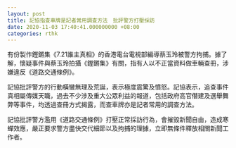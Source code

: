 ```yaml
---
layout: post
title: 記協指查車牌是記者常用調查方法　批評警方打壓採訪
date: 2020-11-03 17:40:41.000000000 +08:00
categories: rthk
---
```


有份製作鏗鏘集《7.21誰主真相》的香港電台電視部編導蔡玉玲被警方拘捕。據了解，懷疑事件與蔡玉玲拍攝《鏗鏘集》有關，指有人以不正當資料做車輛查冊，涉嫌違反《道路交通條例》。

記協批評警方的行動橫蠻無理及荒誕，表示極度震驚及憤怒。記協表示，追查事件真相屬傳媒天職，過去不少涉及重大公眾利益的報道，包括政府高官僭建及選舉舞弊等事件，均透過查冊方式揭露，而查車牌亦是記者常用的調查方法。

記協批評警方濫用《道路交通條例》打壓正常採訪行為，會摧毀新聞自由，造成寒蟬效應，嚴正要求警方盡快交代細節以及拘捕的理據，立即無條件釋放相關新聞工作者。
